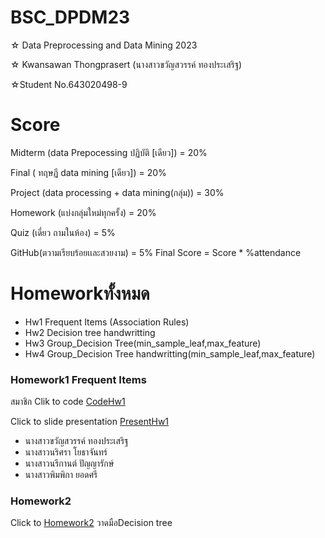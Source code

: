 
# BSC_DPDM23

☆ Data Preprocessing and Data Mining 2023 

☆ Kwansawan Thongprasert (นางสาวขวัญสวรรค์ ทองประเสริฐ)

☆Student No.643020498-9


# Score
Midterm (data Prepocessing ปฏิบัติ [เดียว]) = 20%

Final ( ทฤษฏี data mining [เดียว]) = 20%

Project (data processing + data mining(กลุ่ม)) = 30%

Homework (แบ่งกลุ่มใหม่ทุกครั้ง) = 20%

Quiz (เดี่ยว ถามในห้อง) = 5%

GitHub(ตวามเรียบร้อยเเละสวยงาม) = 5% Final Score = Score * %attendance

# Homeworkทั้งหมด
+ Hw1 Frequent Items (Association Rules)
+ Hw2 Decision tree handwritting
+ Hw3 Group_Decision Tree(min_sample_leaf,max_feature) 
+ Hw4 Group_Decision Tree handwritting(min_sample_leaf,max_feature)
### Homework1 Frequent Items
สมาชิก
Clik to code [CodeHw1](https://github.com/kwansawanth/BSC_DPDM23/blob/main/Frequent_Patterns_(Association_Rules).ipynb)

Click to slide presentation [PresentHw1](https://github.com/kwansawanth/BSC_DPDM23/blob/main/Marketbasket_compressed.pdf)
+ นางสาวขวัญสวรรค์ ทองประเสริฐ
+ นางสาวนริศรา โยธาจันทร์
+ นางสาวนรีกานต์ ปัญญารักษ์
+ นางสาวพิมพิกา ยอดศรี
### Homework2  

Click to  [Homework2](https://github.com/kwansawanth/BSC_DPDM23/blob/main/Hw2.pdf) 
วาดมือDecision tree







